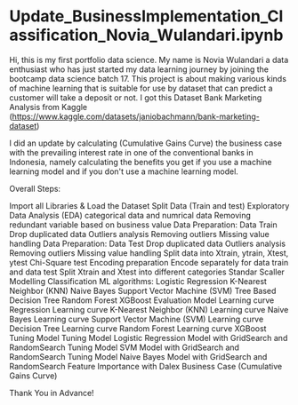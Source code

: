 # Update_BusinessImplementation_Classification_Novia_Wulandari.ipynb
Hi, this is my first portfolio data science. My name is Novia Wulandari a data enthusiast who has just started my data learning journey by joining the bootcamp data science batch 17. This project is about making various kinds of machine learning that is suitable for use by dataset that can predict a customer will take a deposit or not. I got this Dataset Bank Marketing Analysis from Kaggle (https://www.kaggle.com/datasets/janiobachmann/bank-marketing-dataset)

I did an update by calculating (Cumulative Gains Curve) the business case with the prevailing interest rate in one of the conventional banks in Indonesia, namely calculating the benefits you get if you use a machine learning model and if you don't use a machine learning model.

Overall Steps:

Import all Libraries & Load the Dataset
Split Data (Train and test)
Exploratory Data Analysis (EDA) categorical data and numrical data
Removing redundant variable based on business value
Data Preparation: Data Train
Drop duplicated data
Outliers analysis
Removing outliers
Missing value handling
Data Preparation: Data Test
Drop duplicated data
Outliers analysis
Removing outliers
Missing value handling
Split data into Xtrain, ytrain, Xtest, ytest
Chi-Square test
Encoding preparation
Encode separately for data train and data test
Split Xtrain and Xtest into different categories
Standar Scaller
Modelling Classification ML algorithms:
Logistic Regression
K-Nearest Neighbor (KNN)
Naive Bayes
Support Vector Machine (SVM)
Tree Based
Decision Tree
Random Forest
XGBoost
Evaluation Model
Learning curve Regression
Learning curve K-Nearest Neighbor (KNN)
Learning curve Naive Bayes
Learning curve Support Vector Machine (SVM)
Learning curve Decision Tree
Learning curve Random Forest
Learning curve XGBoost
Tuning Model
Tuning Model Logistic Regression Model with GridSearch and RandomSearch
Tuning Model SVM Model with GridSearch and RandomSearch
Tuning Model Naive Bayes Model with GridSearch and RandomSearch
Feature Importance with Dalex
Business Case (Cumulative Gains Curve)

Thank You in Advance!
